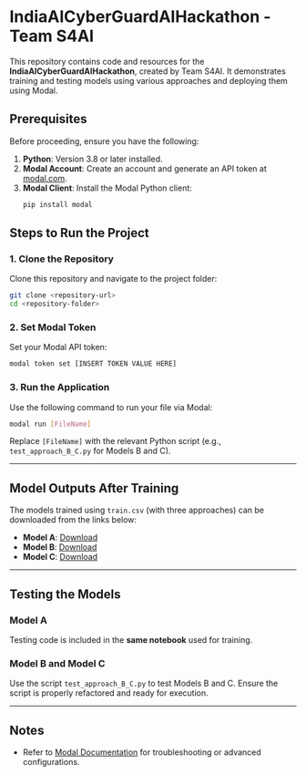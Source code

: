 # IndiaAICyberGuardAIHackathon - Team S4AI

This repository contains code and resources for the **IndiaAICyberGuardAIHackathon**, created by Team S4AI. It demonstrates training and testing models using various approaches and deploying them using Modal.

## Prerequisites

Before proceeding, ensure you have the following:

1. **Python**: Version 3.8 or later installed.
2. **Modal Account**: Create an account and generate an API token at [modal.com](https://modal.com).
3. **Modal Client**: Install the Modal Python client:
   ```bash
   pip install modal
   ```

## Steps to Run the Project

### 1. Clone the Repository

Clone this repository and navigate to the project folder:

```bash
git clone <repository-url>
cd <repository-folder>
```

### 2. Set Modal Token

Set your Modal API token:

```bash
modal token set [INSERT TOKEN VALUE HERE]
```

### 3. Run the Application

Use the following command to run your file via Modal:

```bash
modal run [FileName]
```

Replace `[FileName]` with the relevant Python script (e.g., `test_approach_B_C.py` for Models B and C).

---

## Model Outputs After Training

The models trained using `train.csv` (with three approaches) can be downloaded from the links below:

- **Model A**: [Download](https://drive.google.com/file/d/1-LG9rGpjYR6OBZ6NMBYRv2azNg50jGC2/view?usp=sharing)
- **Model B**: [Download](https://drive.google.com/file/d/1IOqK0LXF_pcyu6Ioou-WrCVCDLo-Muqk/view?usp=sharing)
- **Model C**: [Download](https://drive.google.com/file/d/1qEZEdUeSMOhoEIujnHZleJjv3RuLo75w/view?usp=sharing)

---

## Testing the Models

### Model A

Testing code is included in the **same notebook** used for training.

### Model B and Model C

Use the script `test_approach_B_C.py` to test Models B and C. Ensure the script is properly refactored and ready for execution.

---

## Notes

- Refer to [Modal Documentation](https://modal.com/docs) for troubleshooting or advanced configurations.
